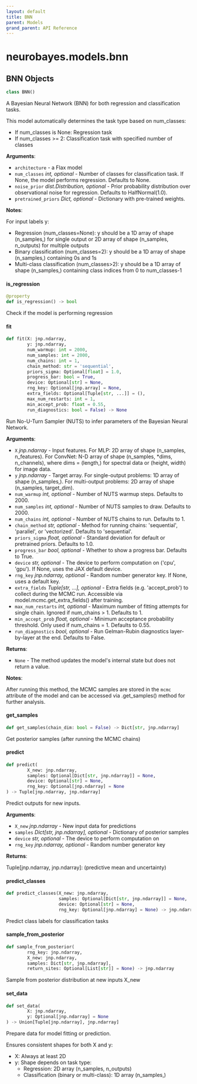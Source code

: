 ```yaml
---
layout: default
title: BNN
parent: Models
grand_parent: API Reference
---
```


<a id="neurobayes.models.bnn"></a>

# neurobayes.models.bnn

<a id="neurobayes.models.bnn.BNN"></a>

## BNN Objects

```python
class BNN()
```

A Bayesian Neural Network (BNN) for both regression and classification tasks.

This model automatically determines the task type based on num_classes:
- If num_classes is None: Regression task
- If num_classes >= 2: Classification task with specified number of classes

**Arguments**:

- `architecture` - a Flax model
- `num_classes` _int, optional_ - Number of classes for classification task.
  If None, the model performs regression. Defaults to None.
- `noise_prior` _dist.Distribution, optional_ - Prior probability distribution over
  observational noise for regression. Defaults to HalfNormal(1.0).
- `pretrained_priors` _Dict, optional_ - Dictionary with pre-trained weights.
  

**Notes**:

  For input labels y:
  - Regression (num_classes=None): y should be a 1D array of shape (n_samples,) for single output
  or 2D array of shape (n_samples, n_outputs) for multiple outputs
  - Binary classification (num_classes=2): y should be a 1D array of shape (n_samples,)
  containing 0s and 1s
  - Multi-class classification (num_classes>2): y should be a 1D array of shape (n_samples,)
  containing class indices from 0 to num_classes-1

<a id="neurobayes.models.bnn.BNN.is_regression"></a>

#### is\_regression

```python
@property
def is_regression() -> bool
```

Check if the model is performing regression

<a id="neurobayes.models.bnn.BNN.fit"></a>

#### fit

```python
def fit(X: jnp.ndarray,
        y: jnp.ndarray,
        num_warmup: int = 2000,
        num_samples: int = 2000,
        num_chains: int = 1,
        chain_method: str = 'sequential',
        priors_sigma: Optional[float] = 1.0,
        progress_bar: bool = True,
        device: Optional[str] = None,
        rng_key: Optional[jnp.array] = None,
        extra_fields: Optional[Tuple[str, ...]] = (),
        max_num_restarts: int = 1,
        min_accept_prob: float = 0.55,
        run_diagnostics: bool = False) -> None
```

Run No-U-Turn Sampler (NUTS) to infer parameters of the Bayesian Neural Network.

**Arguments**:

- `X` _jnp.ndarray_ - Input features. For MLP: 2D array of shape (n_samples, n_features).
  For ConvNet: N-D array of shape (n_samples, *dims, n_channels), where
  dims = (length,) for spectral data or (height, width) for image data.
- `y` _jnp.ndarray_ - Target array. For single-output problems: 1D array of shape (n_samples,).
  For multi-output problems: 2D array of shape (n_samples, target_dim).
- `num_warmup` _int, optional_ - Number of NUTS warmup steps. Defaults to 2000.
- `num_samples` _int, optional_ - Number of NUTS samples to draw. Defaults to 2000.
- `num_chains` _int, optional_ - Number of NUTS chains to run. Defaults to 1.
- `chain_method` _str, optional_ - Method for running chains: 'sequential', 'parallel',
  or 'vectorized'. Defaults to 'sequential'.
- `priors_sigma` _float, optional_ - Standard deviation for default or pretrained priors.
  Defaults to 1.0.
- `progress_bar` _bool, optional_ - Whether to show a progress bar. Defaults to True.
- `device` _str, optional_ - The device to perform computation on ('cpu', 'gpu').
  If None, uses the JAX default device.
- `rng_key` _jnp.ndarray, optional_ - Random number generator key. If None, uses a default key.
- `extra_fields` _Tuple[str, ...], optional_ - Extra fields (e.g. 'accept_prob') to collect
  during the MCMC run. Accessible via model.mcmc.get_extra_fields() after training.
- `max_num_restarts` _int, optional_ - Maximum number of fitting attempts for single chain.
  Ignored if num_chains > 1. Defaults to 1.
- `min_accept_prob` _float, optional_ - Minimum acceptance probability threshold.
  Only used if num_chains = 1. Defaults to 0.55.
- `run_diagnostics` _bool, optional_ - Run Gelman-Rubin diagnostics layer-by-layer at the end.
  Defaults to False.
  

**Returns**:

- `None` - The method updates the model's internal state but does not return a value.
  

**Notes**:

  After running this method, the MCMC samples are stored in the `mcmc` attribute
  of the model and can be accessed via .get_samples() method for further analysis.

<a id="neurobayes.models.bnn.BNN.get_samples"></a>

#### get\_samples

```python
def get_samples(chain_dim: bool = False) -> Dict[str, jnp.ndarray]
```

Get posterior samples (after running the MCMC chains)

<a id="neurobayes.models.bnn.BNN.predict"></a>

#### predict

```python
def predict(
        X_new: jnp.ndarray,
        samples: Optional[Dict[str, jnp.ndarray]] = None,
        device: Optional[str] = None,
        rng_key: Optional[jnp.ndarray] = None
) -> Tuple[jnp.ndarray, jnp.ndarray]
```

Predict outputs for new inputs.

**Arguments**:

- `X_new` _jnp.ndarray_ - New input data for predictions
- `samples` _Dict[str, jnp.ndarray], optional_ - Dictionary of posterior samples
- `device` _str, optional_ - The device to perform computation on
- `rng_key` _jnp.ndarray, optional_ - Random number generator key
  

**Returns**:

  Tuple[jnp.ndarray, jnp.ndarray]: (predictive mean and uncertainty)

<a id="neurobayes.models.bnn.BNN.predict_classes"></a>

#### predict\_classes

```python
def predict_classes(X_new: jnp.ndarray,
                    samples: Optional[Dict[str, jnp.ndarray]] = None,
                    device: Optional[str] = None,
                    rng_key: Optional[jnp.ndarray] = None) -> jnp.ndarray
```

Predict class labels for classification tasks

<a id="neurobayes.models.bnn.BNN.sample_from_posterior"></a>

#### sample\_from\_posterior

```python
def sample_from_posterior(
        rng_key: jnp.ndarray,
        X_new: jnp.ndarray,
        samples: Dict[str, jnp.ndarray],
        return_sites: Optional[List[str]] = None) -> jnp.ndarray
```

Sample from posterior distribution at new inputs X_new

<a id="neurobayes.models.bnn.BNN.set_data"></a>

#### set\_data

```python
def set_data(
        X: jnp.ndarray,
        y: Optional[jnp.ndarray] = None
) -> Union[Tuple[jnp.ndarray], jnp.ndarray]
```

Prepare data for model fitting or prediction.

Ensures consistent shapes for both X and y:
- X: Always at least 2D
- y: Shape depends on task type:
    - Regression: 2D array (n_samples, n_outputs)
    - Classification (binary or multi-class): 1D array (n_samples,)


